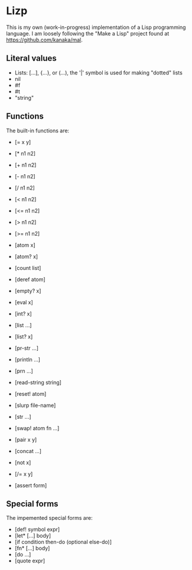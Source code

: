 # Lizp

This is my own (work-in-progress) implementation of a Lisp programming language. I am loosely following the "Make a Lisp" project found at https://github.com/kanaka/mal.

## Literal values

* Lists: [...], {...}, or (...), the '|' symbol is used for making "dotted" lists
* nil
* #f
* #t
* "string"

## Functions

The built-in functions are:
* [= x y]
* [\* n1 n2]
* [+ n1 n2]
* [- n1 n2]
* [/ n1 n2]
* [< n1 n2]
* [<= n1 n2]
* [> n1 n2]
* [>= n1 n2]
* [atom x]
* [atom? x]
* [count list]
* [deref atom]
* [empty? x]
* [eval x]
* [int? x]
* [list ...]
* [list? x]
* [pr-str ...]
* [println ...]
* [prn ...]
* [read-string string]
* [reset! atom]
* [slurp file-name]
* [str ...]
* [swap! atom fn ...]
* [pair x y]
* [concat ...]

* [not x]
* [/= x y]
* [assert form]

## Special forms

The impemented special forms are:

* [def! symbol expr]
* [let\* [...] body]
* [if condition then-do (optional else-do)]
* [fn\* [...] body]
* [do ...]
* [quote expr]

